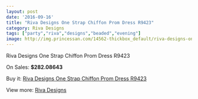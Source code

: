 ```yaml
---
layout: post
date: '2016-09-16'
title: "Riva Designs One Strap Chiffon Prom Dress R9423"
category: Riva Designs
tags: ["party","riva","designs","beaded","evening"]
image: http://img.princessan.com/14562-thickbox_default/riva-designs-one-strap-chiffon-prom-dress-r9423.jpg
---
```

Riva Designs One Strap Chiffon Prom Dress R9423

On Sales: **$282.08643**
<a href="https://www.princessan.com/en/riva-designs/6821-riva-designs-one-strap-chiffon-prom-dress-r9423.html"><amp-img layout="responsive" width="600" height="600" src="//img.princessan.com/14562-thickbox_default/riva-designs-one-strap-chiffon-prom-dress-r9423.jpg" alt="Riva Designs One Strap Chiffon Prom Dress R9423 0" /></a>
<a href="https://www.princessan.com/en/riva-designs/6821-riva-designs-one-strap-chiffon-prom-dress-r9423.html"><amp-img layout="responsive" width="600" height="600" src="//img.princessan.com/14563-thickbox_default/riva-designs-one-strap-chiffon-prom-dress-r9423.jpg" alt="Riva Designs One Strap Chiffon Prom Dress R9423 1" /></a>
<a href="https://www.princessan.com/en/riva-designs/6821-riva-designs-one-strap-chiffon-prom-dress-r9423.html"><amp-img layout="responsive" width="600" height="600" src="//img.princessan.com/14564-thickbox_default/riva-designs-one-strap-chiffon-prom-dress-r9423.jpg" alt="Riva Designs One Strap Chiffon Prom Dress R9423 2" /></a>
<a href="https://www.princessan.com/en/riva-designs/6821-riva-designs-one-strap-chiffon-prom-dress-r9423.html"><amp-img layout="responsive" width="600" height="600" src="//img.princessan.com/14565-thickbox_default/riva-designs-one-strap-chiffon-prom-dress-r9423.jpg" alt="Riva Designs One Strap Chiffon Prom Dress R9423 3" /></a>

Buy it: [Riva Designs One Strap Chiffon Prom Dress R9423](https://www.princessan.com/en/riva-designs/6821-riva-designs-one-strap-chiffon-prom-dress-r9423.html "Riva Designs One Strap Chiffon Prom Dress R9423")

View more: [Riva Designs](https://www.princessan.com/en/54-riva-designs "Riva Designs")